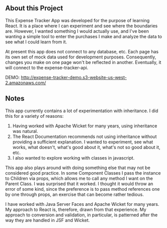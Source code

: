 ## About this Project

This Expense Tracker App was developed for the purpose of learning React. It is 
a place where I can experiment and see where the boundaries are. However, 
I wanted something I would actually use, and I've been wanting a simple tool to 
enter the purchases I make and analyze the data to see what I could learn from it. 

At present this app does not connect to any database, etc. Each page has its own 
set of mock data used for development purposes. Consequently, changes you make on 
one page won't be reflected in another. Eventually, it will connect to the 
expense-tracker-api. 

DEMO: http://expense-tracker-demo.s3-website-us-west-2.amazonaws.com/

## Notes

This app currently contains a lot of experimentation with inheritance. I did this 
for a variety of reasons: 

1. Having worked with Apache Wicket for many years, using inheritance was natural. 
2. The React Documentation recommends not using inheritance without providing a 
sufficient explanation. I wanted to experiment, see what works, what doesn't, what's 
good about it, what's not so good about it, etc. 
3. I also wanted to explore working with classes in javascript.

This app also plays around with doing something else that may not be considered good 
practice. In some Component Classes I pass the instance to Children via props, which 
allows me to call any method I want on the Parent Class. I was surprised that it worked. 
I thought it would throw an error of some kind, since the preference is to pass method 
references one by one through props, an exercise that can become rather tedious. 

I have worked with Java Server Faces and Apache Wicket for many years. My approach 
to React is, therefore, drawn from that experience. My approach to conversion and 
validation, in particular, is patterned after the way they are handled in JSF and 
Wicket. 